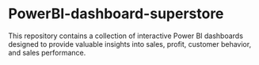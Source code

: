 # PowerBI-dashboard-superstore
This repository contains a collection of interactive Power BI dashboards designed to provide valuable insights into sales, profit, customer behavior, and sales performance.
